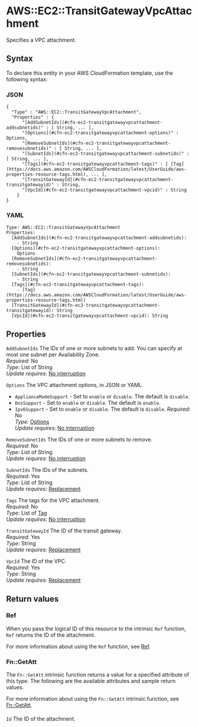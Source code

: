 # AWS::EC2::TransitGatewayVpcAttachment<a name="aws-resource-ec2-transitgatewayvpcattachment"></a>

Specifies a VPC attachment\.

## Syntax<a name="aws-resource-ec2-transitgatewayvpcattachment-syntax"></a>

To declare this entity in your AWS CloudFormation template, use the following syntax:

### JSON<a name="aws-resource-ec2-transitgatewayvpcattachment-syntax.json"></a>

```
{
  "Type" : "AWS::EC2::TransitGatewayVpcAttachment",
  "Properties" : {
      "[AddSubnetIds](#cfn-ec2-transitgatewayvpcattachment-addsubnetids)" : [ String, ... ],
      "[Options](#cfn-ec2-transitgatewayvpcattachment-options)" : Options,
      "[RemoveSubnetIds](#cfn-ec2-transitgatewayvpcattachment-removesubnetids)" : [ String, ... ],
      "[SubnetIds](#cfn-ec2-transitgatewayvpcattachment-subnetids)" : [ String, ... ],
      "[Tags](#cfn-ec2-transitgatewayvpcattachment-tags)" : [ [Tag](https://docs.aws.amazon.com/AWSCloudFormation/latest/UserGuide/aws-properties-resource-tags.html), ... ],
      "[TransitGatewayId](#cfn-ec2-transitgatewayvpcattachment-transitgatewayid)" : String,
      "[VpcId](#cfn-ec2-transitgatewayvpcattachment-vpcid)" : String
    }
}
```

### YAML<a name="aws-resource-ec2-transitgatewayvpcattachment-syntax.yaml"></a>

```
Type: AWS::EC2::TransitGatewayVpcAttachment
Properties:
  [AddSubnetIds](#cfn-ec2-transitgatewayvpcattachment-addsubnetids):
    - String
  [Options](#cfn-ec2-transitgatewayvpcattachment-options):
    Options
  [RemoveSubnetIds](#cfn-ec2-transitgatewayvpcattachment-removesubnetids):
    - String
  [SubnetIds](#cfn-ec2-transitgatewayvpcattachment-subnetids):
    - String
  [Tags](#cfn-ec2-transitgatewayvpcattachment-tags):
    - [Tag](https://docs.aws.amazon.com/AWSCloudFormation/latest/UserGuide/aws-properties-resource-tags.html)
  [TransitGatewayId](#cfn-ec2-transitgatewayvpcattachment-transitgatewayid): String
  [VpcId](#cfn-ec2-transitgatewayvpcattachment-vpcid): String
```

## Properties<a name="aws-resource-ec2-transitgatewayvpcattachment-properties"></a>

`AddSubnetIds` <a name="cfn-ec2-transitgatewayvpcattachment-addsubnetids"></a>
The IDs of one or more subnets to add\. You can specify at most one subnet per Availability Zone\.  
_Required_: No  
_Type_: List of String  
_Update requires_: [No interruption](https://docs.aws.amazon.com/AWSCloudFormation/latest/UserGuide/using-cfn-updating-stacks-update-behaviors.html#update-no-interrupt)

`Options` <a name="cfn-ec2-transitgatewayvpcattachment-options"></a>
The VPC attachment options, in JSON or YAML\.

- `ApplianceModeSupport` \- Set to `enable` or `disable`\. The default is `disable`\.
- `DnsSupport` \- Set to `enable` or `disable`\. The default is `enable`\.
- `Ipv6Support` \- Set to `enable` or `disable`\. The default is `disable`\.
  _Required_: No  
  _Type_: [Options](aws-properties-ec2-transitgatewayvpcattachment-options.md)  
  _Update requires_: [No interruption](https://docs.aws.amazon.com/AWSCloudFormation/latest/UserGuide/using-cfn-updating-stacks-update-behaviors.html#update-no-interrupt)

`RemoveSubnetIds` <a name="cfn-ec2-transitgatewayvpcattachment-removesubnetids"></a>
The IDs of one or more subnets to remove\.  
_Required_: No  
_Type_: List of String  
_Update requires_: [No interruption](https://docs.aws.amazon.com/AWSCloudFormation/latest/UserGuide/using-cfn-updating-stacks-update-behaviors.html#update-no-interrupt)

`SubnetIds` <a name="cfn-ec2-transitgatewayvpcattachment-subnetids"></a>
The IDs of the subnets\.  
_Required_: Yes  
_Type_: List of String  
_Update requires_: [Replacement](https://docs.aws.amazon.com/AWSCloudFormation/latest/UserGuide/using-cfn-updating-stacks-update-behaviors.html#update-replacement)

`Tags` <a name="cfn-ec2-transitgatewayvpcattachment-tags"></a>
The tags for the VPC attachment\.  
_Required_: No  
_Type_: List of [Tag](https://docs.aws.amazon.com/AWSCloudFormation/latest/UserGuide/aws-properties-resource-tags.html)  
_Update requires_: [No interruption](https://docs.aws.amazon.com/AWSCloudFormation/latest/UserGuide/using-cfn-updating-stacks-update-behaviors.html#update-no-interrupt)

`TransitGatewayId` <a name="cfn-ec2-transitgatewayvpcattachment-transitgatewayid"></a>
The ID of the transit gateway\.  
_Required_: Yes  
_Type_: String  
_Update requires_: [Replacement](https://docs.aws.amazon.com/AWSCloudFormation/latest/UserGuide/using-cfn-updating-stacks-update-behaviors.html#update-replacement)

`VpcId` <a name="cfn-ec2-transitgatewayvpcattachment-vpcid"></a>
The ID of the VPC\.  
_Required_: Yes  
_Type_: String  
_Update requires_: [Replacement](https://docs.aws.amazon.com/AWSCloudFormation/latest/UserGuide/using-cfn-updating-stacks-update-behaviors.html#update-replacement)

## Return values<a name="aws-resource-ec2-transitgatewayvpcattachment-return-values"></a>

### Ref<a name="aws-resource-ec2-transitgatewayvpcattachment-return-values-ref"></a>

When you pass the logical ID of this resource to the intrinsic `Ref` function, `Ref` returns the ID of the attachment\.

For more information about using the `Ref` function, see [Ref](https://docs.aws.amazon.com/AWSCloudFormation/latest/UserGuide/intrinsic-function-reference-ref.html)\.

### Fn::GetAtt<a name="aws-resource-ec2-transitgatewayvpcattachment-return-values-fn--getatt"></a>

The `Fn::GetAtt` intrinsic function returns a value for a specified attribute of this type\. The following are the available attributes and sample return values\.

For more information about using the `Fn::GetAtt` intrinsic function, see [Fn::GetAtt](https://docs.aws.amazon.com/AWSCloudFormation/latest/UserGuide/intrinsic-function-reference-getatt.html)\.

#### <a name="aws-resource-ec2-transitgatewayvpcattachment-return-values-fn--getatt-fn--getatt"></a>

`Id` <a name="Id-fn::getatt"></a>
The ID of the attachment\.
